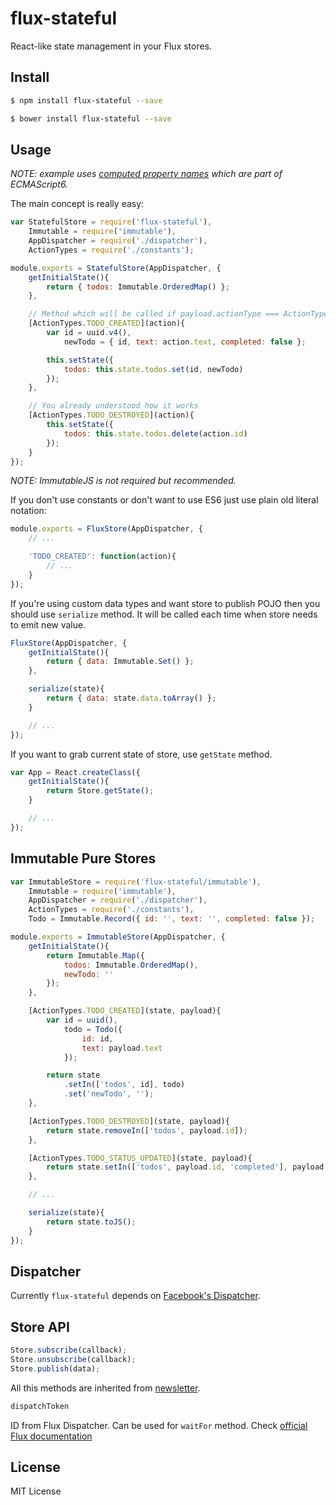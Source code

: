 # flux-stateful

React-like state management in your Flux stores.

## Install

```bash
$ npm install flux-stateful --save
```

```bash
$ bower install flux-stateful --save
```

## Usage

*NOTE: example uses [computed property names](https://developer.mozilla.org/en-US/docs/Web/JavaScript/Reference/Operators/Object_initializer#Computed_property_names) which are part of ECMAScript6.*

The main concept is really easy:

```javascript
var StatefulStore = require('flux-stateful'),
	Immutable = require('immutable'),
	AppDispatcher = require('./dispatcher'),
	ActionTypes = require('./constants');

module.exports = StatefulStore(AppDispatcher, {
	getInitialState(){
		return { todos: Immutable.OrderedMap() };
	},

	// Method which will be called if payload.actionType === ActionTypes.TODO_CREATE
	[ActionTypes.TODO_CREATED](action){
		var id = uuid.v4(),
			newTodo = { id, text: action.text, completed: false };

		this.setState({
			todos: this.state.todos.set(id, newTodo)
		});
	},

	// You already understood how it works
	[ActionTypes.TODO_DESTROYED](action){
		this.setState({
			todos: this.state.todos.delete(action.id)
		});
	}
});
```

*NOTE: ImmutableJS is not required but recommended.*

If you don't use constants or don't want to use ES6 just use plain old literal notation:

```javascript
module.exports = FluxStore(AppDispatcher, {
	// ...

	'TODO_CREATED': function(action){
		// ...
	}
});
```

If you're using custom data types and want store to publish POJO then you should use `serialize` method. It will be called each time when store needs to emit new value.

```javascript
FluxStore(AppDispatcher, {
	getInitialState(){
		return { data: Immutable.Set() };
	},

	serialize(state){
		return { data: state.data.toArray() };
	}

	// ...
});
```

If you want to grab current state of store, use `getState` method.

```javascript
var App = React.createClass({
	getInitialState(){
		return Store.getState();
	}

	// ...
});
```

## Immutable Pure Stores

```javascript
var ImmutableStore = require('flux-stateful/immutable'),
	Immutable = require('immutable'),
	AppDispatcher = require('./dispatcher'),
	ActionTypes = require('./constants'),
	Todo = Immutable.Record({ id: '', text: '', completed: false });

module.exports = ImmutableStore(AppDispatcher, {
	getInitialState(){
		return Immutable.Map({
			todos: Immutable.OrderedMap(),
			newTodo: ''
		});
	},

	[ActionTypes.TODO_CREATED](state, payload){
		var id = uuid(),
			todo = Todo({
				id: id,
				text: payload.text
			});

		return state
			.setIn(['todos', id], todo)
			.set('newTodo', '');
	},

	[ActionTypes.TODO_DESTROYED](state, payload){
		return state.removeIn(['todos', payload.id]);
	},

	[ActionTypes.TODO_STATUS_UPDATED](state, payload){
		return state.setIn(['todos', payload.id, 'completed'], payload.completed);
	},

	// ...

	serialize(state){
		return state.toJS();
	}
});
```

## Dispatcher

Currently `flux-stateful` depends on [Facebook's Dispatcher](https://facebook.github.io/flux/docs/dispatcher.html).

## Store API

```javascript
Store.subscribe(callback);
Store.unsubscribe(callback);
Store.publish(data);
```

All this methods are inherited from [newsletter](https://github.com/alexeyraspopov/newsletter).

```javascript
dispatchToken
```

ID from Flux Dispatcher. Can be used for `waitFor` method. Check [official Flux documentation](https://facebook.github.io/flux/docs/dispatcher.html)

## License

MIT License
